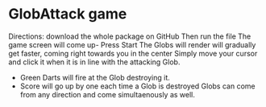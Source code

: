 # GlobAttack game
Directions: download the whole package on GitHub
Then run the file
The game screen will come up- Press Start
The Globs will render will gradually get faster, coming right towards you in the center
Simply move your cursor and click it when it is in line with the attacking Glob.
  - Green Darts will fire at the Glob destroying it. 
  - Score will go up by one each time a Glob is destroyed
Globs can come from any direction and come simultaenously as well.
